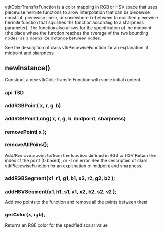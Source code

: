 vtkColorTransferFunction is a color mapping in RGB or HSV space that
uses piecewise hermite functions to allow interpolation that can be
piecewise constant, piecewise linear, or somewhere in-between
(a modified piecewise hermite function that squishes the function
according to a sharpness parameter). The function also allows for
the specification of the midpoint (the place where the function
reaches the average of the two bounding nodes) as a normalize distance
between nodes.

See the description of class vtkPiecewiseFunction for an explanation of
midpoint and sharpness.

## newInstance()

Construct a new vtkColorTransferFunction with some initial content.

### api TBD


### addRGBPoint( x, r, g, b)
### addRGBPointLong( x, r, g, b, midpoint, sharpness)
### removePoint( x );
### removeAllPoins();

Add/Remove a point to/from the function defined in RGB or HSV
Return the index of the point (0 based), or -1 on error.
See the description of class vtkPiecewiseFunction for an explanation of
midpoint and sharpness.


### addRGBSegment(x1, r1, g1, b1, x2, r2, g2, b2 );
### addHSVSegment(x1, h1, s1, v1, x2, h2, s2, v2 );

Add two points to the function and remove all the points between them

### getColor(x, rgb);

Returns an RGB color for the specified scalar value
